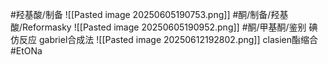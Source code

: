 #羟基酸/制备
![[Pasted image 20250605190753.png]]
#酮/制备/羟基酸/Reformasky
![[Pasted image 20250605190952.png]]
#酮/甲基酮/鉴别
碘仿反应
gabriel合成法
![[Pasted image 20250612192802.png]]
clasien酯缩合
#EtONa
